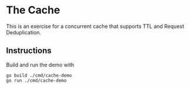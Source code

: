 # The Cache

This is an exercise for a concurrent cache that supports TTL and Request Deduplication.


## Instructions

Build and run the demo with 

```shell
go build ./cmd/cache-demo
go run ./cmd/cache-demo
```